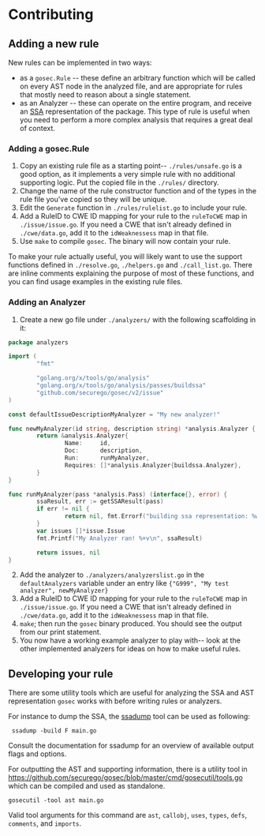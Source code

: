 # Contributing

## Adding a new rule

New rules can be implemented in two ways:
- as a `gosec.Rule` -- these define an arbitrary function which will be called on every AST node in the analyzed file, and are appropriate for rules that mostly need to reason about a single statement.
- as an Analyzer -- these can operate on the entire program, and receive an [SSA](https://pkg.go.dev/golang.org/x/tools/go/ssa) representation of the package. This type of rule is useful when you need to perform a more complex analysis that requires a great deal of context. 

### Adding a gosec.Rule

1. Copy an existing rule file as a starting point-- `./rules/unsafe.go` is a good option, as it implements a very simple rule with no additional supporting logic. Put the copied file in the `./rules/` directory.
2. Change the name of the rule constructor function and of the types in the rule file you've copied so they will be unique.
3. Edit the `Generate` function in `./rules/rulelist.go` to include your rule.
4. Add a RuleID to CWE ID mapping for your rule to the `ruleToCWE` map in `./issue/issue.go`. If you need a CWE that isn't already defined in `./cwe/data.go`, add it to the `idWeaknessess` map in that file.
5. Use `make` to compile `gosec`. The binary will now contain your rule.

To make your rule actually useful, you will likely want to use the support functions defined in `./resolve.go`, `./helpers.go` and `./call_list.go`. There are inline comments explaining the purpose of most of these functions, and you can find usage examples in the existing rule files.

### Adding an Analyzer

1. Create a new go file under `./analyzers/` with the following scaffolding in it:

```go
package analyzers

import (
        "fmt"

        "golang.org/x/tools/go/analysis"
        "golang.org/x/tools/go/analysis/passes/buildssa"
        "github.com/securego/gosec/v2/issue"
)

const defaultIssueDescriptionMyAnalyzer = "My new analyzer!"

func newMyAnalyzer(id string, description string) *analysis.Analyzer {
        return &analysis.Analyzer{
                Name:     id,
                Doc:      description,
                Run:      runMyAnalyzer,
                Requires: []*analysis.Analyzer{buildssa.Analyzer},
        }
}

func runMyAnalyzer(pass *analysis.Pass) (interface{}, error) {
        ssaResult, err := getSSAResult(pass)
        if err != nil {
                return nil, fmt.Errorf("building ssa representation: %w", err)
        }
        var issues []*issue.Issue
        fmt.Printf("My Analyzer ran! %+v\n", ssaResult)

        return issues, nil
}
```

2. Add the analyzer to `./analyzers/analyzerslist.go` in the `defaultAnalyzers` variable under an entry like `{"G999", "My test analyzer", newMyAnalyzer}`
3. Add a RuleID to CWE ID mapping for your rule to the `ruleToCWE` map in `./issue/issue.go`. If you need a CWE that isn't already defined in `./cwe/data.go`, add it to the `idWeaknessess` map in that file.
4. `make`; then run the `gosec` binary produced. You should see the output from our print statement.
5. You now have a working example analyzer to play with-- look at the other implemented analyzers for ideas on how to make useful rules.

## Developing your rule

There are some utility tools which are useful for analyzing the SSA and AST representation `gosec` works with before writing rules or analyzers.
 
For instance to dump the SSA, the [ssadump](https://pkg.go.dev/golang.org/x/tools/cmd/ssadump) tool can be used as following:
 
 ```
  ssadump -build F main.go
 ```
 Consult the documentation for ssadump for an overview of available output flags and options.
 
 For outputting the AST and supporting information, there is a utility tool in https://github.com/securego/gosec/blob/master/cmd/gosecutil/tools.go which can be compiled and used as standalone.
 
 ```
 gosecutil -tool ast main.go
 ```

 Valid tool arguments for this command are `ast`, `callobj`, `uses`, `types`, `defs`, `comments`, and `imports`. 
